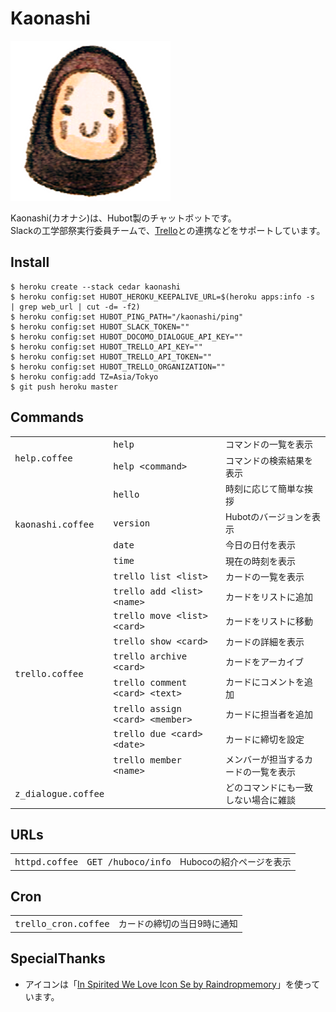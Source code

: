 # Kaonashi

![icon.png](https://raw.githubusercontent.com/hico-horiuchi/kaonashi/master/data/icon.png)

Kaonashi(カオナシ)は、Hubot製のチャットボットです。  
Slackの工学部祭実行委員チームで、[Trello](https://trello.com/)との連携などをサポートしています。

## Install

    $ heroku create --stack cedar kaonashi
    $ heroku config:set HUBOT_HEROKU_KEEPALIVE_URL=$(heroku apps:info -s  | grep web_url | cut -d= -f2)
    $ heroku config:set HUBOT_PING_PATH="/kaonashi/ping"
    $ heroku config:set HUBOT_SLACK_TOKEN=""
    $ heroku config:set HUBOT_DOCOMO_DIALOGUE_API_KEY=""
    $ heroku config:set HUBOT_TRELLO_API_KEY=""
    $ heroku config:set HUBOT_TRELLO_API_TOKEN=""
    $ heroku config:set HUBOT_TRELLO_ORGANIZATION=""
    $ heroku config:add TZ=Asia/Tokyo
    $ git push heroku master

## Commands

<table>
  <tbody>
    <tr>
      <td rowspan="2"><tt>help.coffee</tt></td>
      <td><tt>help</tt></td>
      <td>コマンドの一覧を表示</td>
    </tr>
    <tr>
      <td><tt>help &lt;command&gt;</tt></td>
      <td>コマンドの検索結果を表示</td>
    </tr>
    <tr>
      <td rowspan="4"><tt>kaonashi.coffee</tt></td>
      <td><tt>hello</tt></td>
      <td>時刻に応じて簡単な挨拶</td>
    </tr>
    <tr>
      <td><tt>version</tt></td>
      <td>Hubotのバージョンを表示</td>
    </tr>
    <tr>
      <td><tt>date</tt></td>
      <td>今日の日付を表示</td>
    </tr>
    <tr>
      <td><tt>time</tt></td>
      <td>現在の時刻を表示</td>
    </tr>
    <tr>
      <td rowspan="9"><tt>trello.coffee</tt></td>
      <td><tt>trello list &lt;list&gt;</tt></td>
      <td>カードの一覧を表示</td>
    </tr>
    <tr>
      <td><tt>trello add &lt;list&gt; &lt;name&gt;</tt></td>
      <td>カードをリストに追加</td>
    </tr>
    <tr>
      <td><tt>trello move &lt;list&gt; &lt;card&gt;</tt></td>
      <td>カードをリストに移動</td>
    </tr>
    <tr>
      <td><tt>trello show &lt;card&gt;</tt></td>
      <td>カードの詳細を表示</td>
    </tr>
    <tr>
      <td><tt>trello archive &lt;card&gt;</tt></td>
      <td>カードをアーカイブ</td>
    </tr>
    <tr>
      <td><tt>trello comment &lt;card&gt; &lt;text&gt;</tt></td>
      <td>カードにコメントを追加</td>
    </tr>
    <tr>
      <td><tt>trello assign &lt;card&gt; &lt;member&gt;</tt></td>
      <td>カードに担当者を追加</td>
    </tr>
    <tr>
      <td><tt>trello due &lt;card&gt; &lt;date&gt;</tt></td>
      <td>カードに締切を設定</td>
    </tr>
    <tr>
      <td><tt>trello member &lt;name&gt;</tt></td>
      <td>メンバーが担当するカードの一覧を表示</td>
    </tr>
    <tr>
      <td><tt>z_dialogue.coffee</tt></td>
      <td></td>
      <td>どのコマンドにも一致しない場合に雑談</td>
    </tr>
  </tbody>
</table>

## URLs

<table>
  <tbody>
    <tr>
      <td><tt>httpd.coffee</tt></td>
      <td><tt>GET /huboco/info</tt></td>
      <td>Hubocoの紹介ページを表示</td>
    </tr>
 </tbody>
</table>

## Cron

<table>
  <tbody>
    <tr>
      <td><tt>trello_cron.coffee</tt></td>
      <td>カードの締切の当日9時に通知</td>
    </tr>
  </tbody>
</table>

## SpecialThanks

  - アイコンは「[In Spirited We Love Icon Se by Raindropmemory](http://raindropmemory.deviantart.com/art/In-Spirited-We-Love-Icon-Set-Repost-304014435)」を使っています。
